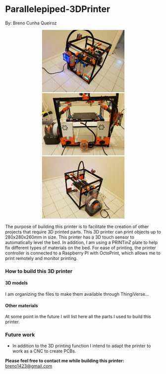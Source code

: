 # Parallelepiped-3DPrinter
By: Breno Cunha Queiroz

<p align="center">
 <img src="https://github.com/Brenocq/Parallelepiped-3DPrinter/blob/master/Images/left.jpg" height="200">
 <img src="https://github.com/Brenocq/Parallelepiped-3DPrinter/blob/master/Images/back.jpg" height="200">
 <img src="https://github.com/Brenocq/Parallelepiped-3DPrinter/blob/master/Images/right.jpg" height="200">
</p>

The purpose of building this printer is to facilitate the creation of other projects that require 3D printed parts. This 3D printer can print objects up to 280x280x260mm in size. This printer has a 3D touch sensor to automatically level the bed. In addition, I am using a PRINTinZ plate to help fix different types of materials on the bed. For ease of printing, the printer controller is connected to a Raspberry PI with OctoPrint, which allows me to print remotely and monitor printing.

### How to build this 3D printer
#### 3D models
I am organizing the files to make them available through ThingiVerse...

#### Other materials
At some point in the future I will list here all the parts I used to build this printer.

### Future work
- In addition to the 3D printing function I intend to adapt the printer to work as a CNC to create PCBs.


**Please feel free to contact me while building this printer:** breno1423@gmail.com
